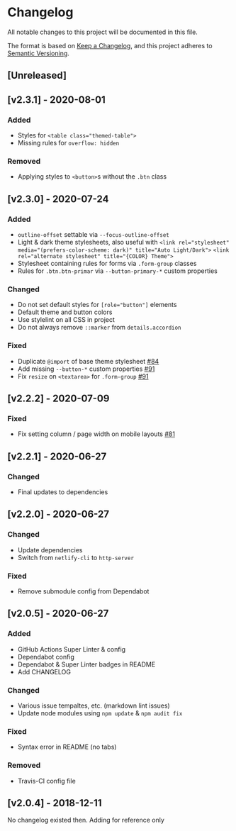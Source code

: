 <!-- markdownlint-disable -->
# Changelog
All notable changes to this project will be documented in this file.

The format is based on [Keep a Changelog](https://keepachangelog.com/en/1.0.0/),
and this project adheres to [Semantic Versioning](https://semver.org/spec/v2.0.0.html).

## [Unreleased]

## [v2.3.1] - 2020-08-01

### Added
- Styles for `<table class="themed-table">`
- Missing rules for `overflow: hidden`

### Removed
- Applying styles to `<button>`s without the `.btn` class

## [v2.3.0] - 2020-07-24

### Added
- `outline-offset` settable via `--focus-outline-offset`
- Light & dark theme stylesheets, also useful with `<link rel="stylesheet" media="(prefers-color-scheme: dark)" title="Auto Light/Dark">`
`<link rel="alternate stylesheet" title="{COLOR} Theme">`
- Stylesheet containing rules for forms via `.form-group` classes
- Rules for `.btn.btn-primar` via `--button-primary-*` custom properties

### Changed
- Do not set default styles for `[role="button"]` elements
- Default theme and button colors
- Use stylelint on all CSS in project
- Do not always remove `::marker` from `details.accordion`

### Fixed
- Duplicate `@import` of base theme stylesheet [#84](https://github.com/shgysk8zer0/core-css/issues/84)
- Add missing `--button-*` custom properties [#91](https://github.com/shgysk8zer0/core-css/issues/91)
- Fix `resize` on `<textarea>` for `.form-group` [#91](https://github.com/shgysk8zer0/core-css/issues/91)

## [v2.2.2] - 2020-07-09

### Fixed
- Fix setting column / page width on mobile layouts [#81](https://github.com/shgysk8zer0/core-css/issues/81)

## [v2.2.1] - 2020-06-27

### Changed
- Final updates to dependencies

## [v2.2.0] - 2020-06-27

### Changed
- Update dependencies
- Switch from `netlify-cli` to `http-server`

### Fixed
- Remove submodule config from Dependabot

## [v2.0.5] - 2020-06-27

### Added
- GitHub Actions Super Linter & config
- Dependabot config
- Dependabot & Super Linter badges in README
- Add CHANGELOG

### Changed
- Various issue tempaltes, etc. (markdown lint issues)
- Update node modules using `npm update` & `npm audit fix`

### Fixed
- Syntax error in README (no tabs)

### Removed
- Travis-CI config file

## [v2.0.4] - 2018-12-11
No changelog existed then. Adding for reference only
<!-- markdownlint-restore -->
